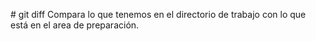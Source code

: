 # git diff
Compara lo que tenemos en el directorio de trabajo con lo que está en el area de preparación.